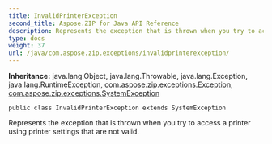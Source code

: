 ```yaml
---
title: InvalidPrinterException
second_title: Aspose.ZIP for Java API Reference
description: Represents the exception that is thrown when you try to access a printer using printer settings that are not valid.
type: docs
weight: 37
url: /java/com.aspose.zip.exceptions/invalidprinterexception/
---
```


**Inheritance:**
java.lang.Object, java.lang.Throwable, java.lang.Exception, java.lang.RuntimeException, [com.aspose.zip.exceptions.Exception](../../com.aspose.zip.exceptions/exception), [com.aspose.zip.exceptions.SystemException](../../com.aspose.zip.exceptions/systemexception)
```
public class InvalidPrinterException extends SystemException
```

Represents the exception that is thrown when you try to access a printer using printer settings that are not valid.
